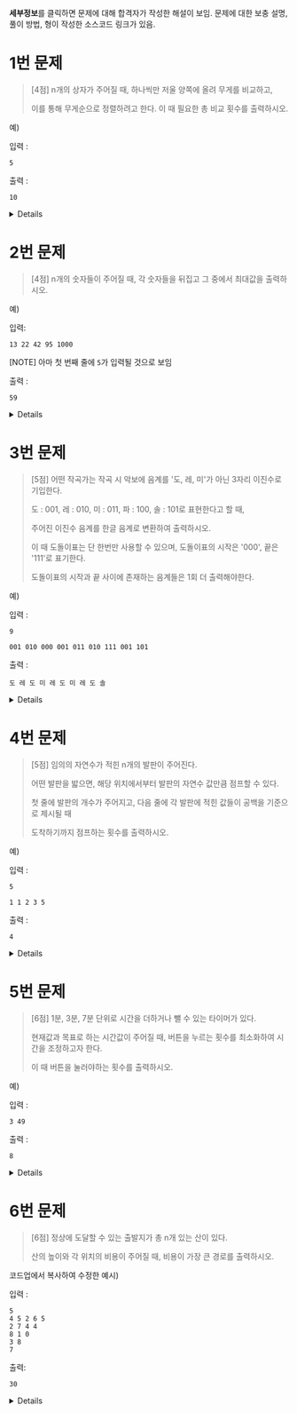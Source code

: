 **세부정보**를 클릭하면 문제에 대해 합격자가 작성한 해설이 보임. 문제에 대한 보충 설명, 풀이 방법, 형이 작성한 소스코드 링크가 있음.

# 1번 문제
> [4점] n개의 상자가 주어질 때, 하나씩만 저울 양쪽에 올려 무게를 비교하고,
> 
> 이를 통해 무게순으로 정렬하려고 한다. 이 때 필요한 총 비교 횟수를 출력하시오.

예)

입력 :
```
5
```
출력 :
```
10
 ```

<details>
설명) 5개의 박스를 상호 비교하려면 5*4 = 20, 중복 비교 제외하기 위해 /2 = 10

[소스코드](code/problem1.c)
</details>


# 2번 문제
> [4점] n개의 숫자들이 주어질 때, 각 숫자들을 뒤집고 그 중에서 최대값을 출력하시오.

예)

입력:
```
13 22 42 95 1000
```
[NOTE] 아마 첫 번째 줄에 `5`가 입력될 것으로 보임

출력 :
```
59
```
 
<details>
설명) 주어진 각 숫자들을 역순으로 뒤집기만 하면 됩니다. 13 = 31, 1000 = 1 등

그리고 뒤집힌 숫자들 중 최대값을 출력하기만 하면 됩니다.

### [비슷한 문제](https://www.codeup.kr/problem.php?id=4041)

[소스코드](code/problem2.c)
</details>



# 3번 문제
> [5점] 어떤 작곡가는 작곡 시 악보에 음계를 '도, 레, 미'가 아닌 3자리 이진수로 기입한다.
> 
> 도 : 001, 레 : 010, 미 : 011, 파 : 100, 솔 : 101로 표현한다고 할 때,
> 
> 주어진 이진수 음계를 한글 음계로 변환하여 출력하시오.
> 
> 이 때 도돌이표는 단 한번만 사용할 수 있으며, 도돌이표의 시작은 '000', 끝은 '111'로 표기한다.
> 
> 도돌이표의 시작과 끝 사이에 존재하는 음계들은 1회 더 출력해야한다.


예)

입력 :
```
9

001 010 000 001 011 010 111 001 101
```
출력 :
```
도 레 도 미 레 도 미 레 도 솔
```

<details>
설명) 도돌이표를 의미하는 000, 111은 출력하지 않습니다. 
 
[소스코드](code/problem3.c)
</details>


# 4번 문제
> [5점] 임의의 자연수가 적힌 n개의 발판이 주어진다.
> 
> 어떤 발판을 밟으면, 해당 위치에서부터 발판의 자연수 값만큼 점프할 수 있다.
> 
> 첫 줄에 발판의 개수가 주어지고, 다음 줄에 각 발판에 적힌 값들이 공백을 기준으로 제시될 때
> 
> 도착하기까지 점프하는 횟수를 출력하시오.


예)

입력 :
```
5

1 1 2 3 5
```
출력 : 
```
4
```

<details>
설명) 주어진 발판을 [0]~ [4]라고 하면,

[0]에서 1만큼 점프 > [1]에서 1만큼 점프 > [2]에서 2만큼 점프 > [4]에서 5만큼 점프(도착) = 4회

[소스코드](code/problem4.c)
</details>


# 5번 문제
> [6점] 1분, 3분, 7분 단위로 시간을 더하거나 뺄 수 있는 타이머가 있다.
> 
> 현재값과 목표로 하는 시간값이 주어질 때, 버튼을 누르는 횟수를 최소화하여 시간을 조정하고자 한다.
> 
> 이 때 버튼을 눌러야하는 횟수를 출력하시오.

예)

입력 : 
```
3 49
```
출력 :
```
8
```

<details>
설명) 총 6개의 버튼이 있고, 각 버튼마다 +1, -1, +3, -3, +7, -7분 동작이 가능합니다.

현재와 목표의 시간차이를 바탕으로 큰 값부터 나눠보면서 횟수를 찾을 수 있습니다.

[소스코드](code/problem5.c)
</details>


# 6번 문제
> [6점] 정상에 도달할 수 있는 출발지가 총 n개 있는 산이 있다.
> 
> 산의 높이와 각 위치의 비용이 주어질 때, 비용이 가장 큰 경로를 출력하시오.

코드업에서 복사하여 수정한 예시)

입력 :
```
5
4 5 2 6 5
2 7 4 4
8 1 0
3 8
7
```
출력: 
```
30
```

<details>
[동일한 문제](https://www.codeup.kr/problem.php?id=2728)

이 문제와 거의 똑같은 문제입니다.

다만 실기에서는 아래에서 위로 올라간다고 제시한 점이 차이가 있었으나, 푸는 방법은 동일합니다.

[소스코드](code/problem6.c)
</details>

